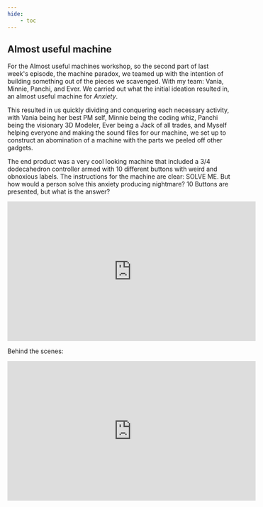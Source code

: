 ```yaml
---
hide:
    - toc
---
```



## Almost useful machine

For the Almost useful machines workshop, so the second part of last week's episode, the machine paradox, we teamed up with the intention of building something out of the pieces we scavenged.
With my team: Vania, Minnie, Panchi, and Ever. We carried out what the initial ideation resulted in, an almost useful machine for *Anxiety*.

This resulted in us quickly dividing and conquering each necessary activity, with Vania being her best PM self, Minnie being the coding whiz, Panchi being the visionary 3D Modeler, Ever being a Jack of all trades, and Myself helping everyone and making the sound files for our machine, we set up to construct an abomination of a machine with the parts we peeled off other gadgets.

The end product was a very cool looking machine that included a 3/4 dodecahedron controller armed with 10 different buttons with weird and obnoxious labels.
The instructions for the machine are clear: SOLVE ME.
But how would a person solve this anxiety producing nightmare? 
10 Buttons are presented, but what is the answer?



<iframe width="560" height="315" src="https://www.youtube.com/embed/-FVbE-c39fo?si=mntwubXTV6Uff8Nu" title="YouTube video player" frameborder="0" allow="accelerometer; autoplay; clipboard-write; encrypted-media; gyroscope; picture-in-picture; web-share" allowfullscreen></iframe>




Behind the scenes:

<iframe width="560" height="315" src="https://www.youtube.com/embed/hQru_AlPm_E?si=MqNoZqwVDk8mLFpc" title="YouTube video player" frameborder="0" allow="accelerometer; autoplay; clipboard-write; encrypted-media; gyroscope; picture-in-picture; web-share" allowfullscreen></iframe>

